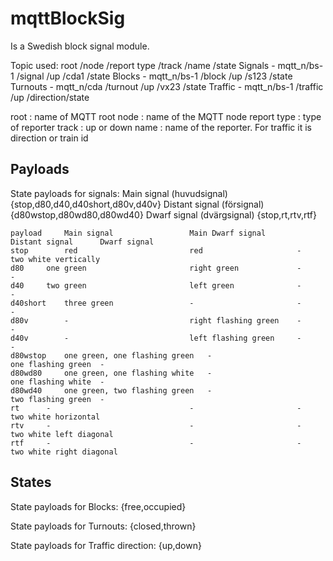 # mqttBlockSig
Is a Swedish block signal module.

Topic used:
             root  /node /report type  /track  /name     /state
 Signals   - mqtt_n/bs-1 /signal       /up     /cda1     /state
 Blocks    - mqtt_n/bs-1 /block        /up     /s123     /state
 Turnouts  - mqtt_n/cda  /turnout      /up     /vx23     /state
 Traffic   - mqtt_n/bs-1 /traffic      /up     /direction/state

 root        : name of MQTT root
 node        : name of the MQTT node
 report type : type of reporter
 track       : up or down
 name        : name of the reporter. For traffic it is direction or train id

## Payloads
State payloads for signals:
Main signal (huvudsignal)	{stop,d80,d40,d40short,d80v,d40v}
Distant signal (försignal)	{d80wstop,d80wd80,d80wd40}
Dwarf signal (dvärgsignal)	{stop,rt,rtv,rtf}

	payload		Main signal					Main Dwarf signal		Distant signal		Dwarf signal
	stop		red							red						-					two white vertically
	d80		one green						right green				-					-
	d40		two green						left green				-					-
	d40short	three green					-						-					-
	d80v		-							right flashing green	-					-
	d40v		-							left flashing green		-					-
	d80wstop	one green, one flashing green	-						one flashing green	-
	d80wd80		one green, one flashing white	-						one flashing white	-
	d80wd40		one green, two flashing green	-						two flashing green	-
	rt		-								-						-					two white horizontal
	rtv		-								-						-					two white left diagonal
	rtf		-								-						-					two white right diagonal

## States
State payloads for Blocks:
{free,occupied}

State payloads for Turnouts:
{closed,thrown}

State payloads for Traffic direction:
{up,down}
